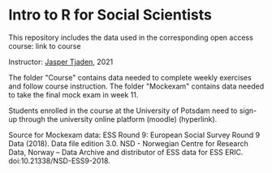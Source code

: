 # Intro to R for Social Scientists

This repository includes the data used in the corresponding open access course: link to course

Instructor: [Jasper Tjaden](https://jaspertjaden.com/), 2021


The folder "Course" contains data needed to complete weekly exercises and follow course instruction.
The folder "Mockexam" contains data needed to take the final mock exam in week 11. 

Students enrolled in the course at the University of Potsdam need to sign-up through the university online platform (moodle) (hyperlink). 

Source for Mockexam data: ESS Round 9: European Social Survey Round 9 Data (2018). Data file edition 3.0. NSD - Norwegian Centre for Research Data, Norway – Data Archive and distributor of ESS data for ESS ERIC. doi:10.21338/NSD-ESS9-2018.
